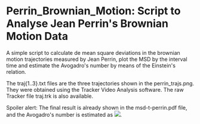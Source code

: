 # Perrin_Brownian_Motion: Script to Analyse Jean Perrin's Brownian Motion Data
A simple script to calculate de mean square deviations in the brownian motion trajectories measured by Jean Perrin, plot the MSD by the interval time and estimate the Avogadro's number by means of the Einstein's relation.

The traj{1..3}.txt files are the three trajectories shown in the perrin_trajs.png. They were obtained using the Tracker Video Analysis software. The raw Tracker file traj.trk is also available.

Spoiler alert: The final result is already shown in the msd-t-perrin.pdf file, and the Avogadro's number is estimated as <img src="https://latex.codecogs.com/gif.latex?(6.0%20\pm%200.3)%20\times%2010^{23}" />.
